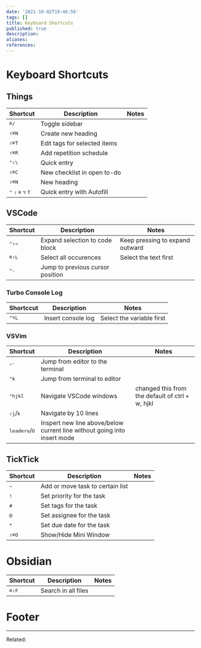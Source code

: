 ```yaml
---
date: '2021-10-02T19:46:56'
tags: []
title: Keyboard Shortcuts
published: true
description:
aliases:
references:
---
```


# Keyboard Shortcuts

## Things
| Shortcut                                                     | Description                  | Notes |
| ------------------------------------------------------------ | ---------------------------- | ----- |
| <kbd>⌘</kbd><kbd>/</kbd>                                     | Toggle sidebar               |       |
| <kbd>⇧</kbd><kbd>⌘</kbd><kbd>N</kbd>                         | Create new heading           |       |
| <kbd>⇧</kbd><kbd>⌘</kbd><kbd>T</kbd>                         | Edit tags for selected items |       |
| <kbd>⇧</kbd><kbd>⌘</kbd><kbd>R</kbd>                         | Add repetition schedule      |       |
| <kbd>⌃</kbd><kbd>⇧</kbd><kbd>\\</kbd>                        | Quick entry                  |       |
| <kbd>⇧</kbd><kbd>⌘</kbd><kbd>C</kbd>                         | New checklist in open to-do  |       |
| <kbd>⇧</kbd><kbd>⌘</kbd><kbd>N</kbd>                         | New heading                  |       |
| <kbd>⌃</kbd> <kbd>⇧</kbd> <kbd>⌘</kbd> <kbd>⌥</kbd> <kbd>T</kbd> | Quick entry with Autofill    |       |

## VSCode

| Shortcut                             | Description                      | Notes                           |
| ------------------------------------ | -------------------------------- | ------------------------------- |
| <kbd>⌃</kbd><kbd>⇧</kbd><kbd>→</kbd> | Expand selection to code block   | Keep pressing to expand outward |
| <kbd>⌘</kbd><kbd>⇧</kbd><kbd>L</kbd> | Select all occurences            | Select the text first           |
| <kbd>⌃</kbd><kbd>-</kbd>             | Jump to previous cursor position |                                 |

### Turbo Console Log

| Shortccut                            | Description        | Notes                     |
| ------------------------------------ | ------------------ | ------------------------- |
| <kbd>⌃</kbd><kbd>⌥</kbd><kbd>L</kbd> | Insert console log | Select the variable first | 

### VSVim

| Shortcut                                   | Description                                                  | Notes                                           |
| ------------------------------------------ | ------------------------------------------------------------ | ----------------------------------------------- |
| <kbd>⌃</kbd><kbd>`</kbd>                   | Jump from editor to the terminal                             |                                                 |
| <kbd>⌃</kbd><kbd>k</kbd>                   | Jump from terminal to editor                                 |                                                 |
| <kbd>⌃</kbd><kbd>hjkl</kbd>                | Navigate VSCode windows                                      | changed this from the default of ctrl + w, hjkl |
| <kbd>⇧</kbd><kbd>j</kbd>/<kbd>k</kbd>      | Navigate by 10 lines                                         |                                                 |
| <kbd>leader</kbd><kbd>o</kbd>/<kbd>O</kbd> | Inspert new line above/below current line without going into insert mode |                                                 |

## TickTick

| Shortcut                             | Description                      | Notes |
| ------------------------------------ | -------------------------------- | ----- |
| <kbd>~</kbd>                         | Add or move task to certain list |       |
| <kbd>!</kbd>                         | Set priority for the task        |       |
| <kbd>#</kbd>                         | Set tags for the task            |       |
| <kbd>@</kbd>                         | Set assignee for the task        |       |
| <kbd>*</kbd>                         | Set due date for the task        |       |
| <kbd>⇧</kbd><kbd>⌘</kbd><kbd>O</kbd> | Show/Hide Mini Window            |       |



# Obsidian

| Shortcut                             | Description         | Notes |
| ------------------------------------ | ------------------- | ----- |
| <kbd>⌘</kbd><kbd>⇧</kbd><kbd>F</kbd> | Search in all files |       |



# Footer

---

Related: 